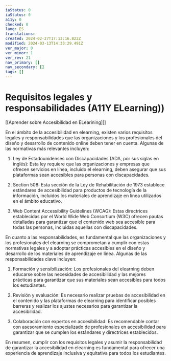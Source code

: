 ```yaml
---
iaStatus: 0
iaStatus: 0
a11y: 0
checked: 0
lang: ES
translations: 
created: 2024-02-27T17:13:16.822Z
modified: 2024-03-13T14:33:29.491Z
ver_major: 0
ver_minor: 1
ver_rev: 21
nav_primary: []
nav_secondary: []
tags: []
---
```

# Requisitos legales y responsabilidades (A11Y ELearning))

[[Aprender sobre Accesibilidad en ELearining]]]

En el ámbito de la accesibilidad en elearning, existen varios requisitos legales y responsabilidades que las organizaciones y los profesionales del diseño y desarrollo de contenido online deben tener en cuenta. Algunas de las normativas más relevantes incluyen:

1. Ley de Estadounidenses con Discapacidades (ADA, por sus siglas en inglés): Esta ley requiere que las organizaciones y empresas que ofrecen servicios en línea, incluido el elearning, deben asegurar que sus plataformas sean accesibles para personas con discapacidades.

2. Section 508: Esta sección de la Ley de Rehabilitación de 1973 establece estándares de accesibilidad para productos de tecnología de la información, incluidos los materiales de aprendizaje en línea utilizados en el ámbito educativo.

3. Web Content Accessibility Guidelines (WCAG): Estas directrices establecidas por el World Wide Web Consortium (W3C) ofrecen pautas detalladas para garantizar que el contenido web sea accesible para todas las personas, incluidas aquellas con discapacidades.

En cuanto a las responsabilidades, es fundamental que las organizaciones y los profesionales del elearning se comprometan a cumplir con estas normativas legales y a adoptar prácticas accesibles en el diseño y desarrollo de los materiales de aprendizaje en línea. Algunas de las responsabilidades clave incluyen:

1. Formación y sensibilización: Los profesionales del elearning deben educarse sobre las necesidades de accesibilidad y las mejores prácticas para garantizar que sus materiales sean accesibles para todos los estudiantes.

2. Revisión y evaluación: Es necesario realizar pruebas de accesibilidad en el contenido y las plataformas de elearning para identificar posibles barreras y realizar los ajustes necesarios para garantizar la accesibilidad.

3. Colaboración con expertos en accesibilidad: Es recomendable contar con asesoramiento especializado de profesionales en accesibilidad para garantizar que se cumplen los estándares y directrices establecidos.

En resumen, cumplir con los requisitos legales y asumir la responsabilidad de garantizar la accesibilidad en elearning es fundamental para ofrecer una experiencia de aprendizaje inclusiva y equitativa para todos los estudiantes.

